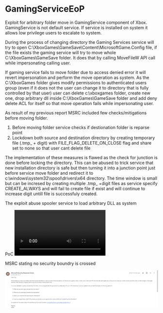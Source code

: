 # GamingServiceEoP
Exploit for arbitrary folder move in GamingService component of Xbox.
GamingService is not default service.
If service is installed on system it allows low privilege users to escalate to system.

During the process of changing directory the Gaming Services service will try to open C:\XboxGames\GameSave\Content\MicrosoftGame.Config file, if the file exists the gaming service will try to move whole C:\XboxGames\GameSave folder. It does that by calling MoveFileW API call while impersonating calling user.

If gaming service fails to move folder due to access denied error it will revert impersonation and perform the move operation as system.
As the C:\XboxGames folder gives modify permissions to authenticated users group (even if it does not the user can change it to directory that is fully controlled by that user) user can delete c:\xboxgames folder, create new one, drop arbitrary dll inside C:\XboxGames\GameSave folder and add deny delete ACL for itself so that move operation fails while impersonating user.

As result of my previous report MSRC included few checks/mitigations before moving folder.
1. Before moving folder service checks if destionation folder is reparse point
2. Lockdown both source and destination directory by creating temporary file (.tmp_ + digit)  with FILE_FLAG_DELETE_ON_CLOSE flag and share set to none so that user cant delete file

The implementation of these measures is flawed as the check for junction is done before locking the directory. This can be abused to trick service that new installation directory is safe but then turning it into a junction point just before service move folder and redirect it to c:\windows\system32\spool\drivers\x64 directory.
The time window is small but can be incresed by creating multiple .tmp_ +digit files as service specify CREATE_ALWAYS and will fail to create file if exist and will continue to increase digit untill file is successfuly created.

The exploit abuse spooler service to load arbitrary DLL as system

PoC
![video](https://github.com/Wh04m1001/GamingServiceEoP/blob/main/poc2.mp4)

MSRC stating no security boundry is crossed

![image](https://github.com/Wh04m1001/GamingServiceEoP/blob/main/msrc.png)
